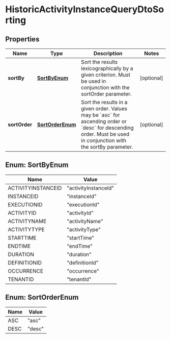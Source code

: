 

# HistoricActivityInstanceQueryDtoSorting

## Properties

Name | Type | Description | Notes
------------ | ------------- | ------------- | -------------
**sortBy** | [**SortByEnum**](#SortByEnum) | Sort the results lexicographically by a given criterion. Must be used in conjunction with the sortOrder parameter. |  [optional]
**sortOrder** | [**SortOrderEnum**](#SortOrderEnum) | Sort the results in a given order. Values may be &#x60;asc&#x60; for ascending order or &#x60;desc&#x60; for descending order. Must be used in conjunction with the sortBy parameter. |  [optional]



## Enum: SortByEnum

Name | Value
---- | -----
ACTIVITYINSTANCEID | &quot;activityInstanceId&quot;
INSTANCEID | &quot;instanceId&quot;
EXECUTIONID | &quot;executionId&quot;
ACTIVITYID | &quot;activityId&quot;
ACTIVITYNAME | &quot;activityName&quot;
ACTIVITYTYPE | &quot;activityType&quot;
STARTTIME | &quot;startTime&quot;
ENDTIME | &quot;endTime&quot;
DURATION | &quot;duration&quot;
DEFINITIONID | &quot;definitionId&quot;
OCCURRENCE | &quot;occurrence&quot;
TENANTID | &quot;tenantId&quot;



## Enum: SortOrderEnum

Name | Value
---- | -----
ASC | &quot;asc&quot;
DESC | &quot;desc&quot;



